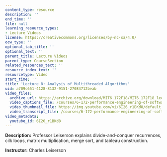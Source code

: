 ```yaml
---
content_type: resource
description: ''
end_time: ''
file: null
learning_resource_types:
- Lecture Videos
license: https://creativecommons.org/licenses/by-nc-sa/4.0/
ocw_type: ''
optional_tab_title: ''
optional_text: ''
parent_title: Lecture Videos
parent_type: CourseSection
related_resources_text: ''
resource_index_text: ''
resourcetype: Video
start_time: ''
title: 'Lecture 8: Analysis of Multithreaded Algorithms'
uid: a709c651-4128-8132-9151-27084712beab
video_files:
  archive_url: https://archive.org/download/MIT6.172F18/MIT6_172F18_lecture_08_300k.mp4
  video_captions_file: /courses/6-172-performance-engineering-of-software-systems-fall-2018/ed5e226bcb525a39b49c1ee2c00f1407_6I26_r1BKd8.vtt
  video_thumbnail_file: https://img.youtube.com/vi/6I26_r1BKd8/default.jpg
  video_transcript_file: /courses/6-172-performance-engineering-of-software-systems-fall-2018/1dc0af9f7e5761e477555339c1f5d762_6I26_r1BKd8.pdf
video_metadata:
  youtube_id: 6I26_r1BKd8
---
```


**Description:** Professor Leiserson explains divide-and-conquer recurrences, cilk loops, matrix multiplication, merge sort, and tableau construction.

**Instructor:** Charles Leiserson

